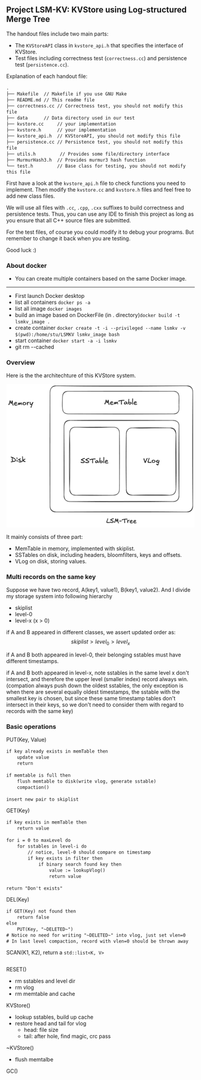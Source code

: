 ## Project LSM-KV: KVStore using Log-structured Merge Tree


The handout files include two main parts:

- The `KVStoreAPI` class in `kvstore_api.h` that specifies the interface of KVStore.
- Test files including correctness test (`correctness.cc`) and persistence test (`persistence.cc`).

Explanation of each handout file:

```text
.
├── Makefile  // Makefile if you use GNU Make
├── README.md // This readme file
├── correctness.cc // Correctness test, you should not modify this file
├── data      // Data directory used in our test
├── kvstore.cc     // your implementation
├── kvstore.h      // your implementation
├── kvstore_api.h  // KVStoreAPI, you should not modify this file
├── persistence.cc // Persistence test, you should not modify this file
├── utils.h         // Provides some file/directory interface
├── MurmurHash3.h  // Provides murmur3 hash function
└── test.h         // Base class for testing, you should not modify this file
```


First have a look at the `kvstore_api.h` file to check functions you need to implement. Then modify the `kvstore.cc` and `kvstore.h` files and feel free to add new class files.

We will use all files with `.cc`, `.cpp`, `.cxx` suffixes to build correctness and persistence tests. Thus, you can use any IDE to finish this project as long as you ensure that all C++ source files are submitted.

For the test files, of course you could modify it to debug your programs. But remember to change it back when you are testing.

Good luck :)

### About docker
- You can create multiple containers based on the same Docker image.
---
- First launch Docker desktop
- list all containers `docker ps -a`
- list all image `docker images`
- build an image based on DockerFile (in . directory)`docker build -t lsmkv_image .`
- create container `docker create -t -i --privileged --name lsmkv -v $(pwd):/home/stu/LSMKV lsmkv_image bash`
- start container `docker start -a -i lsmkv`
- git rm --cached

### Overview
Here is the the architechture of this KVStore system.

![](image/overview.png)

It mainly consists of three part:
- MemTable in memory, implemented with skiplist.
- SSTables on disk, including headers, bloomfilters, keys and offsets.
- VLog on disk, storing values.

### Multi records on the same key
Suppose we have two record, A(key1, value1), B(key1, value2). And I divide my storage system into following hierarchy
- skiplist
- level-0
- level-x (x > 0)

if A and B appeared in different classes, we assert updated order as: $$skiplist > level_0 > level_x$$

if A and B both appeared in level-0, their belonging sstables must have different timestamps.

if A and B both appeared in level-x, note sstables in the same level x don't intersect, and therefore the upper level (smaller index) record always win.
(compation always push down the oldest sstables, the only exception is when there are several equally oldest timestamps, the sstable with the smallest key is chosen, but since these same timestamp tables don't intersect in their keys, so we don't need to consider them with regard to records with the same key)

### Basic operations
PUT(Key, Value)
```pseudo
if key already exists in memTable then
    update value
    return

if memtable is full then
    flush memtable to disk(write vlog, generate sstable)
    compaction()

insert new pair to skiplist
```
GET(Key)
```pseudo
if key exists in memTable then
    return value

for i = 0 to maxLevel do
    for sstables in level-i do
        // notice, level-0 should compare on timestamp
        if key exists in filter then
            if binary search found key then
                value := lookupVlog()
                return value

return "Don't exists"
```
DEL(Key)
```pseudo
if GET(Key) not found then
    return false
else
    PUT(Key, "~DELETED~")
# Notice no need for writing "~DELETED~" into vlog, just set vlen=0
# In last level compaction, record with vlen=0 should be thrown away
```
SCAN(K1, K2), return a `std::list<K, V>`
```pseudo
```
RESET()
- rm sstables and level dir
- rm vlog
- rm memtable and cache

KVStore()
- lookup sstables, build up cache
- restore head and tail for vlog
    - head: file size
    - tail: after hole, find magic, crc pass

~KVStore()
- flush memtalbe

GC()
